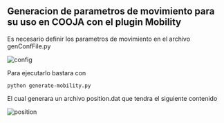 ## Generacion de parametros de movimiento para su uso en COOJA con el plugin Mobility

Es necesario definir los parametros de movimiento en el archivo genConfFile.py 

![config](https://drive.google.com/uc?export=view&id=1xhrqq0WrxtSL5gBx5T6Y6ib4X4gi-3CT)

Para ejecutarlo bastara con

```
python generate-mobility.py
```

El cual generara un archivo position.dat que tendra el siguiente contenido

![position](https://drive.google.com/uc?export=view&id=1xlqvYEoeyC0CpqwXvGDrx9qjJ60SLuVf)

